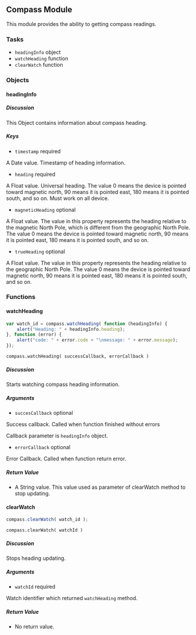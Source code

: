 ## Compass Module

This module provides the ability to getting compass readings.

### Tasks

  * `headingInfo` object
  * `watchHeading` function
  * `clearWatch` function

### Objects

#### headingInfo

##### Discussion

This Object contains information about compass heading.

##### Keys

  * `timestamp` required

A Date value. Timestamp of heading information.

  * `heading` required

A Float value. Universal heading. The value 0 means the device is pointed toward magnetic north, 90 means it is pointed east, 180 means it is pointed south, and so on. Must work on all device.

  * `magneticHeading` optional

A Float value. The value in this property represents the heading relative to the magnetic North Pole, which is different from the geographic North Pole. The value 0 means the device is pointed toward magnetic north, 90 means it is pointed east, 180 means it is pointed south, and so on.

  * `trueHeading` optional

A Float value. The value in this property represents the heading relative to the geographic North Pole. The value 0 means the device is pointed toward magnetic north, 90 means it is pointed east, 180 means it is pointed south, and so on.

### Functions

#### watchHeading

```javascript
var watch_id = compass.watchHeading( function (headingInfo) {  
    alert("Heading: " + headingInfo.heading);  
}, function (error) {  
    alert("code: " + error.code + "\nmessage: " + error.message);  
});
```

`compass.watchHeading( successCallback, errorCallback )`

##### Discussion

Starts watching compass heading information.

##### Arguments

  * `succesCallback` optional

Success callback. Called when function finished without errors

Callback parameter is `headingInfo` object.

  * `errorCallback` optional

Error Callback. Called when function return error.

##### Return Value

  * A String value. This value used as parameter of clearWatch method to stop updating.

#### clearWatch

```javascript
compass.clearWatch( watch_id );
```

`compass.clearWatch( watchId )`

##### Discussion

Stops heading updating.

##### Arguments

  * `watchId` required

Watch identifier which returned `watchHeading` method.

##### Return Value

  * No return value.